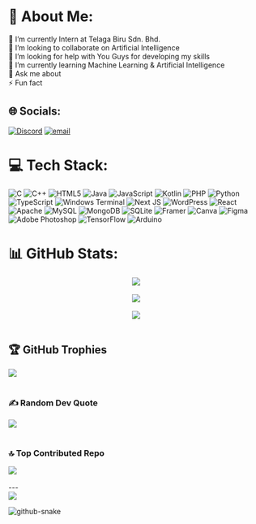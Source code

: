 
# 💫 About Me:
🔭 I’m currently Intern at Telaga Biru Sdn. Bhd.<br>👯 I’m looking to collaborate on Artificial Intelligence<br>🤝 I’m looking for help with You Guys for developing my skills<br>🌱 I’m currently learning Machine Learning & Artificial Intelligence<br>💬 Ask me about<br>⚡ Fun fact


## 🌐 Socials:
[![Discord](https://img.shields.io/badge/Discord-%237289DA.svg?logo=discord&logoColor=white)](https://discord.gg/LupaZipSeluar) [![email](https://img.shields.io/badge/Email-D14836?logo=gmail&logoColor=white)](mailto:syamilhensemnya@gmail.com) 

# 💻 Tech Stack:
![C](https://img.shields.io/badge/c-%2300599C.svg?style=plastic&logo=c&logoColor=white) ![C++](https://img.shields.io/badge/c++-%2300599C.svg?style=plastic&logo=c%2B%2B&logoColor=white) ![HTML5](https://img.shields.io/badge/html5-%23E34F26.svg?style=plastic&logo=html5&logoColor=white) ![Java](https://img.shields.io/badge/java-%23ED8B00.svg?style=plastic&logo=openjdk&logoColor=white) ![JavaScript](https://img.shields.io/badge/javascript-%23323330.svg?style=plastic&logo=javascript&logoColor=%23F7DF1E) ![Kotlin](https://img.shields.io/badge/kotlin-%237F52FF.svg?style=plastic&logo=kotlin&logoColor=white) ![PHP](https://img.shields.io/badge/php-%23777BB4.svg?style=plastic&logo=php&logoColor=white) ![Python](https://img.shields.io/badge/python-3670A0?style=plastic&logo=python&logoColor=ffdd54) ![TypeScript](https://img.shields.io/badge/typescript-%23007ACC.svg?style=plastic&logo=typescript&logoColor=white) ![Windows Terminal](https://img.shields.io/badge/Windows%20Terminal-%234D4D4D.svg?style=plastic&logo=windows-terminal&logoColor=white) ![Next JS](https://img.shields.io/badge/Next-black?style=plastic&logo=next.js&logoColor=white) ![WordPress](https://img.shields.io/badge/WordPress-%23117AC9.svg?style=plastic&logo=WordPress&logoColor=white) ![React](https://img.shields.io/badge/react-%2320232a.svg?style=plastic&logo=react&logoColor=%2361DAFB) ![Apache](https://img.shields.io/badge/apache-%23D42029.svg?style=plastic&logo=apache&logoColor=white) ![MySQL](https://img.shields.io/badge/mysql-4479A1.svg?style=plastic&logo=mysql&logoColor=white) ![MongoDB](https://img.shields.io/badge/MongoDB-%234ea94b.svg?style=plastic&logo=mongodb&logoColor=white) ![SQLite](https://img.shields.io/badge/sqlite-%2307405e.svg?style=plastic&logo=sqlite&logoColor=white) ![Framer](https://img.shields.io/badge/Framer-black?style=plastic&logo=framer&logoColor=blue) ![Canva](https://img.shields.io/badge/Canva-%2300C4CC.svg?style=plastic&logo=Canva&logoColor=white) ![Figma](https://img.shields.io/badge/figma-%23F24E1E.svg?style=plastic&logo=figma&logoColor=white) ![Adobe Photoshop](https://img.shields.io/badge/adobe%20photoshop-%2331A8FF.svg?style=plastic&logo=adobe%20photoshop&logoColor=white) ![TensorFlow](https://img.shields.io/badge/TensorFlow-%23FF6F00.svg?style=plastic&logo=TensorFlow&logoColor=white) ![Arduino](https://img.shields.io/badge/-Arduino-00979D?style=plastic&logo=Arduino&logoColor=white)
# 📊 GitHub Stats:
<p align="center">
  <img src="https://github-readme-stats.vercel.app/api?username=Samelloo&theme=one_dark_pro&hide_border=false&include_all_commits=false&count_private=false" /><br/><br/>
  <img src="https://nirzak-streak-stats.vercel.app/?user=Samelloo&theme=one_dark_pro&hide_border=false" /><br/><br/>
  <img src="https://github-readme-stats.vercel.app/api/top-langs/?username=Samelloo&theme=one_dark_pro&hide_border=false&include_all_commits=false&count_private=false&layout=compact" /><br/><br/>
  <h2>🏆 GitHub Trophies</h2>
  <img src="https://github-profile-trophy.vercel.app/?username=Samelloo&theme=onedark&no-frame=false&no-bg=true&margin-w=4" /><br/><br/>
  <h3>✍️ Random Dev Quote</h3>
  <img src="https://quotes-github-readme.vercel.app/api?type=horizontal&theme=radical" /><br/><br/>
  <h3>🔝 Top Contributed Repo</h3>
  <img src="https://github-contributor-stats.vercel.app/api?username=Samelloo&limit=5&theme=dark&combine_all_yearly_contributions=true" /><br/><br/>
  ---<br/>
  <a href="https://visitcount.itsvg.in"><img src="https://visitcount.itsvg.in/api?id=Samelloo&icon=0&color=0" /></a>
</p>

<!-- Proudly created with GPRM ( https://gprm.itsvg.in ) -->
<picture>
  <source media="(prefers-color-scheme: dark)" srcset="https://raw.githubusercontent.com/tobiasmeyhoefer/tobiasmeyhoefer/output/github-snake-dark.svg" />
  <source media="(prefers-color-scheme: light)" srcset="https://raw.githubusercontent.com/tobiasmeyhoefer/tobiasmeyhoefer/output/github-snake.svg" />
  <img alt="github-snake" src="https://raw.githubusercontent.com/tobiasmeyhoefer/tobiasmeyhoefer/output/github-snake.svg" />
</picture>

